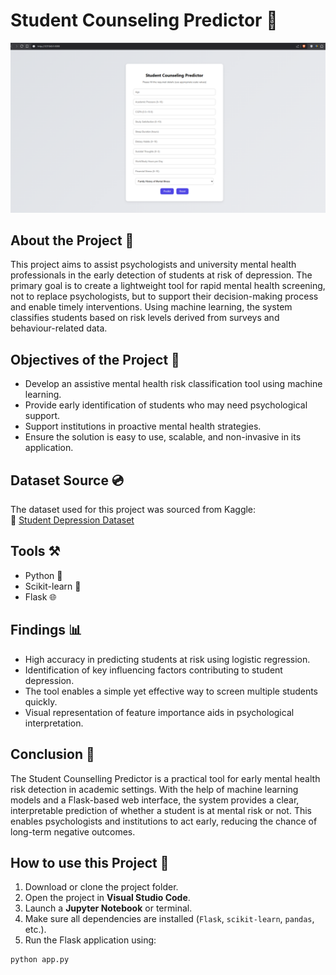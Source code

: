 # Student Counseling Predictor 🧠

![Student Counseling Predictor](./Student_Counseling_Predictor.png)

## About the Project 🚀
This project aims to assist psychologists and university mental health professionals in the early detection of students at risk of depression. The primary goal is to create a lightweight tool for rapid mental health screening, not to replace psychologists, but to support their decision-making process and enable timely interventions. Using machine learning, the system classifies students based on risk levels derived from surveys and behaviour-related data.

## Objectives of the Project 🎯
- Develop an assistive mental health risk classification tool using machine learning.
- Provide early identification of students who may need psychological support.
- Support institutions in proactive mental health strategies.
- Ensure the solution is easy to use, scalable, and non-invasive in its application.

## Dataset Source 💿
The dataset used for this project was sourced from Kaggle:  
🔗 [Student Depression Dataset](https://www.kaggle.com/datasets/hopesb/student-depression-dataset)

## Tools ⚒️
- Python 🐍  
- Scikit-learn 🤖  
- Flask 🌐  

## Findings 📊
- High accuracy in predicting students at risk using logistic regression.
- Identification of key influencing factors contributing to student depression.
- The tool enables a simple yet effective way to screen multiple students quickly.
- Visual representation of feature importance aids in psychological interpretation.

## Conclusion 🚀
The Student Counselling Predictor is a practical tool for early mental health risk detection in academic settings. With the help of machine learning models and a Flask-based web interface, the system provides a clear, interpretable prediction of whether a student is at mental risk or not. This enables psychologists and institutions to act early, reducing the chance of long-term negative outcomes.

## How to use this Project 📍
1. Download or clone the project folder.
2. Open the project in **Visual Studio Code**.
3. Launch a **Jupyter Notebook** or terminal.
4. Make sure all dependencies are installed (`Flask`, `scikit-learn`, `pandas`, etc.).
5. Run the Flask application using:

```bash
python app.py
